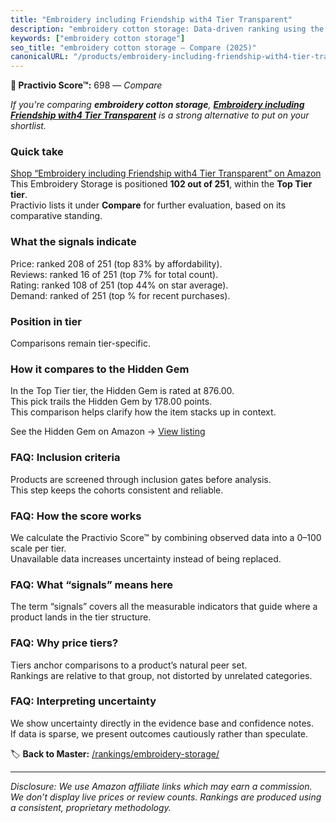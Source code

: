 ```yaml
---
title: "Embroidery including Friendship with4 Tier Transparent"
description: "embroidery cotton storage: Data-driven ranking using the Practivio Score™. Positioned by quality, value, demand, findability, momentum."
keywords: ["embroidery cotton storage"]
seo_title: "embroidery cotton storage — Compare (2025)"
canonicalURL: "/products/embroidery-including-friendship-with4-tier-transparent-B07YZ3PH7K/"
---
```


**🛒 Practivio Score™:** 698 — _Compare_


*If you're comparing **embroidery cotton storage**, **[Embroidery including Friendship with4 Tier Transparent](https://www.amazon.com/dp/B07YZ3PH7K?tag=practivio-20)** is a strong alternative to put on your shortlist.*
### Quick take
[Shop “Embroidery including Friendship with4 Tier Transparent” on Amazon](https://www.amazon.com/dp/B07YZ3PH7K?tag=practivio-20)
This Embroidery Storage is positioned **102 out of 251**, within the **Top Tier tier**.  
Practivio lists it under **Compare** for further evaluation, based on its comparative standing.

### What the signals indicate
Price: ranked 208 of 251 (top 83% by affordability).  
Reviews: ranked 16 of 251 (top 7% for total count).  
Rating: ranked 108 of 251 (top 44% on star average).  
Demand: ranked  of 251 (top % for recent purchases).

### Position in tier
Comparisons remain tier-specific.

### How it compares to the Hidden Gem
In the Top Tier tier, the Hidden Gem is rated at 876.00.  
This pick trails the Hidden Gem by 178.00 points.  
This comparison helps clarify how the item stacks up in context.  

See the Hidden Gem on Amazon → [View listing](https://www.amazon.com/dp/B07GZ7T7Y8?tag=practivio-20)

### FAQ: Inclusion criteria
Products are screened through inclusion gates before analysis.  
This step keeps the cohorts consistent and reliable.

### FAQ: How the score works
We calculate the Practivio Score™ by combining observed data into a 0–100 scale per tier.  
Unavailable data increases uncertainty instead of being replaced.

### FAQ: What “signals” means here
The term “signals” covers all the measurable indicators that guide where a product lands in the tier structure.

### FAQ: Why price tiers?
Tiers anchor comparisons to a product’s natural peer set.  
Rankings are relative to that group, not distorted by unrelated categories.

### FAQ: Interpreting uncertainty
We show uncertainty directly in the evidence base and confidence notes.  
If data is sparse, we present outcomes cautiously rather than speculate.

<!-- Missing template for Compare/CompareWithinPriceClass -->


🏷️ **Back to Master:** [/rankings/embroidery-storage/](/rankings/embroidery-storage/)

---
_Disclosure: We use Amazon affiliate links which may earn a commission. We don’t display live prices or review counts. Rankings are produced using a consistent, proprietary methodology._
